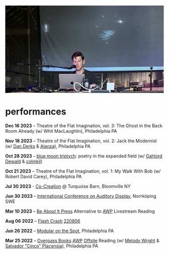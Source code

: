 [![](performances.jpeg)](../index.html)

# performances

**Dec 16 2023** – Theatre of the Flat Imagination, vol. 3: The Ghost in the Back Room Already (w/ Whit MacLaughlin), Philadelphia PA

**Nov 18 2023** – Theatre of the Flat Imagination, vol. 2: Jack the Modernist (w/ [Dan Derks](https://dndrks.com/) & [Alanza](https://ryleealanza.org/pages/alanza/)), Philadelphia PA

**Oct 28 2023** – [blue moon triptych](https://www.twitch.tv/lines_community): poetry in the expanded field (w/ [Gahlord Dewald](https://gahlorddewald.com) & [colmkil](https://colmkil.bandcamp.com))

**Oct 21 2023** – Theatre of the Flat Imagination, vol. 1: My Walk With Bob (w/ Robert David Carey), Philadelphia PA

**Jul 30 2023** - [Co-Creation](https://allevents.in/bloomeville/co-creation-episode-ii/10000658634472437?ref=past-event-page) @ Turquoise Barn, Bloomville NY 

**Jun 30 2023** – [International Conference on Auditory Display](https://icad2023.icad.org/), Norrköping SWE

**Mar 10 2023** – [Be About It Press](https://www.beaboutitpress.com/) Alternative to [AWP](https://www.awpwriter.org/) Livestream Reading

**Aug 06 2022** – [Flash Crash](https://flashcrash.net/) [220806](https://www.youtube.com/watch?v=Hs_9uRlWX0g&list=PLDeicGW8SQOyYQh8iphSFvI5R5Eg4Uy22)

**Jun 26 2022** – [Modular on the Spot](https://xpn.org/2021/10/20/modular-on-the-spot-modular-synthesis-picnic/), Philadelphia PA

**Mar 25 2022** – [Overpass Books](https://overpassbooks.org/) [AWP](https://www.awpwriter.org/) [Offsite](https://www.awpwriter.org/awp_conference/schedule_overview_offsite/2022_PHILADELPHIA) Reading (w/ [Melody Wright](https://overpassbooks.bigcartel.com/product/count-by-melody-wright) & [Salvador "Cinco" Placensia](https://www.cincodesigns.xyz/)), Philadelphia PA